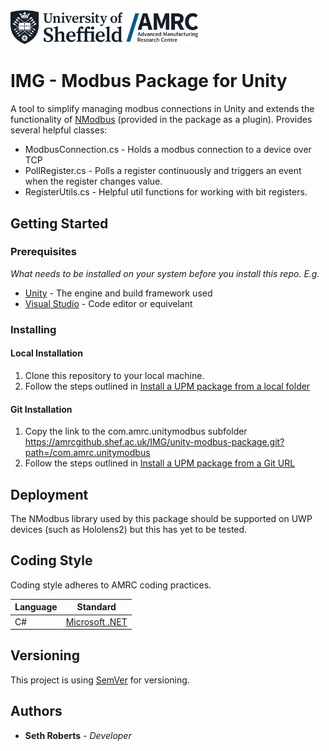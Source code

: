 <img src="docs/amrc-logo.jpg" alt="AMRC Logo" width="300" href="https://www.amrc.co.uk/"/>

# IMG - Modbus Package for Unity

A tool to simplify managing modbus connections in Unity and extends the functionality of [NModbus](https://github.com/NModbus/NModbus) (provided in the package as a plugin). Provides several helpful classes:

- ModbusConnection.cs - Holds a modbus connection to a device over TCP
- PollRegister.cs - Polls a register continuously and triggers an event when the register changes value.
- RegisterUtils.cs - Helpful util functions for working with bit registers.

## Getting Started

### Prerequisites

_What needs to be installed on your system before you install this repo. E.g._

- [Unity](https://unity3d.com/) - The engine and build framework used
- [Visual Studio](https://visualstudio.microsoft.com/) - Code editor or equivelant

### Installing

#### Local Installation

1. Clone this repository to your local machine.
2. Follow the steps outlined in [Install a UPM package from a local folder](https://docs.unity3d.com/Manual/upm-ui-local.html)

#### Git Installation

1. Copy the link to the com.amrc.unitymodbus subfolder https://amrcgithub.shef.ac.uk/IMG/unity-modbus-package.git?path=/com.amrc.unitymodbus
2. Follow the steps outlined in [Install a UPM package from a Git URL](https://docs.unity3d.com/Manual/upm-ui-giturl.html)

## Deployment

The NModbus library used by this package should be supported on UWP devices (such as Hololens2) but this has yet to be tested.

## Coding Style

Coding style adheres to AMRC coding practices.

| Language | Standard                                                                              |
| -------- | ------------------------------------------------------------------------------------- |
| C#       | [Microsoft .NET](https://docs.microsoft.com/en-us/dotnet/standard/design-guidelines/) |

## Versioning

This project is using [SemVer](http://semver.org/) for versioning.

## Authors

- **Seth Roberts** - _Developer_
